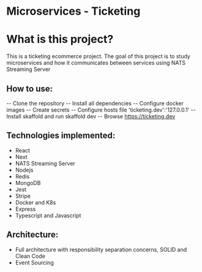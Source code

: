 # Microservices - Ticketing

# What is this project?

This is a ticketing ecommerce project.
The goal of this project is to study microservices and how it communicates between services using NATS Streaming Server

## How to use:

-- Clone the repository
-- Install all dependencies
-- Configure docker images
-- Create secrets
-- Configure hosts file 'ticketing.dev':'127.0.0.1'
-- Install skaffold and run skaffold dev
-- Browse https://ticketing.dev

## Technologies implemented:

- React
- Next
- NATS Streaming Server
- Nodejs
- Redis
- MongoDB
- Jest
- Stripe
- Docker and K8s
- Express
- Typescript and Javascript

## Architecture:

- Full architecture with responsibility separation concerns, SOLID and Clean Code
- Event Sourcing
